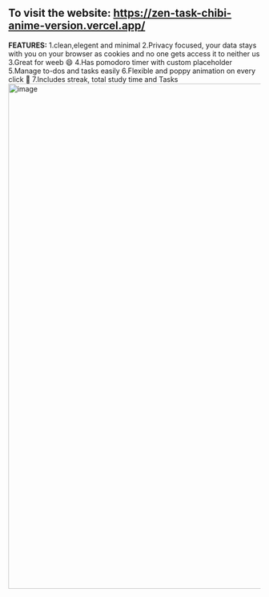 To visit the website:
https://zen-task-chibi-anime-version.vercel.app/
--
**FEATURES:**
1.clean,elegent and minimal
 2.Privacy focused, your data stays with you on your browser as cookies and no one gets access it to neither us
 3.Great for weeb 😄
 4.Has pomodoro timer with custom placeholder
 5.Manage to-dos and tasks easily
 6.Flexible and poppy animation on every click 💮
 7.Includes streak, total study time and Tasks
<img width="1706" height="1006" alt="image" src="https://github.com/user-attachments/assets/fe1fff44-c880-4082-80fc-7111cb4fbacc" />
